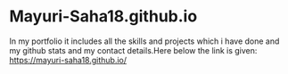 # Mayuri-Saha18.github.io

In my portfolio it includes all the skills and projects which i have done and my github stats and my contact details.Here below the link is given:
https://mayuri-saha18.github.io/

